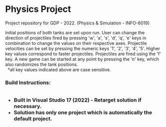 # Physics Project
Project repository for GDP - 2022. (Physics & Simulation - INFO-6019) <br/>

<p> Initial positions of both tanks are set upon run. User can change the direction of projectiles fired by pressing 'w', 'a', 's', 'd', 'q', 'e' keys in combination to change the values on their respective axes. Projectile velocities can be set by pressing the numeric keys '1', '2', '3', '4', '5'. Higher key values correspond to faster projectiles. Projectiles are fired using the 'f' key. A new game can be started at any point by pressing the 'n' key, which also randomizes the tank positions. <br/>&nbsp; 
*all key values indicated above are case sensitive.<p/>
	
<h3/> Build Instructions: <br/><br/>
    <ul>
      <li> Built in Visual Studio 17 (2022) - Retarget solution if necessary.
      <li> Solution has only one project which is automatically the default project.
    <ul/>
